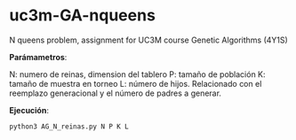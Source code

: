

# uc3m-GA-nqueens

N queens problem, assignment for UC3M course Genetic Algorithms (4Y1S) 

**Parámametros**:

N: numero de reinas, dimension del tablero
P: tamaño de población
K: tamaño de muestra en torneo
L: número de hijos. Relacionado con el reemplazo generacional y el número de padres a generar.

**Ejecución**:

```python
python3 AG_N_reinas.py N P K L
```

